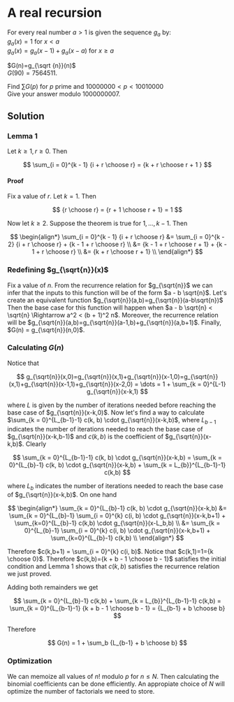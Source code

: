 # A real recursion


For every real number $a \gt 1$ is given the sequence $g_a$ by:<br />
$g_{a}(x)=1$ for $x \lt a$<br />
$g_{a}(x)=g_{a}(x-1)+g_a(x-a)$ for $x \ge a$<br />

$G(n)=g_{\sqrt {n}}(n)$<br />
$G(90)=7564511$.

Find $\sum G(p)$ for $p$ prime and $10000000 \lt p \lt 10010000$<br />
Give your answer modulo 1000000007.

## Solution

### Lemma 1

Let $k \geq 1, r \geq 0$. Then

$$
\sum_{i = 0}^{k - 1} {i + r \choose r} = {k + r \choose r + 1 }
$$

#### Proof

Fix a value of $r$. Let $k = 1$. Then

$$
{r \choose r} = {r + 1 \choose r + 1} = 1
$$

Now let $k \geq 2$. Suppose the theorem is true for $1, \dots, k - 1$. Then

$$
\begin{align*}
\sum_{i = 0}^{k - 1} {i + r \choose r}
&= \sum_{i = 0}^{k - 2} {i + r \choose r} + {k - 1 + r \choose r} \\
&= {k - 1 + r \choose r + 1} + {k - 1 + r \choose r} \\
&= {k + r \choose r + 1} \\
\end{align*}
$$

### Redefining $g_{\sqrt{n}}(x)$

Fix a value of $n$. From the recurrence relation for $g_{\sqrt{n}}$ we can infer that the inputs to this function will be of the form $a - b \sqrt{n}$. Let's create an equivalent function $g_{\sqrt{n}}(a,b)=g_{\sqrt{n}}(a-b\sqrt{n})$ Then the base case for this function will happen when $a - b \sqrt{n} < \sqrt{n} \Rightarrow a^2 < (b + 1)^2 n$. Moreover, the recurrence relation will be $g_{\sqrt{n}}(a,b)=g_{\sqrt{n}}(a-1,b)+g_{\sqrt{n}}(a,b+1)$. Finally, $G(n) = g_{\sqrt{n}}(n,0)$.

### Calculating $G(n)$

Notice that

$$
g_{\sqrt{n}}(x,0)=g_{\sqrt{n}}(x,1)+g_{\sqrt{n}}(x-1,0)=g_{\sqrt{n}}(x,1)+g_{\sqrt{n}}(x-1,1)+g_{\sqrt{n}}(x-2,0) = \dots = 1 + \sum_{k = 0}^{L-1} g_{\sqrt{n}}(x-k,1)
$$

where $L$ is given by the number of iterations needed before reaching the base case of $g_{\sqrt{n}}(x-k,0)$. Now let's find a way to calculate $\sum_{k = 0}^{L_{b-1}-1} c(k, b) \cdot g_{\sqrt{n}}(x-k,b)$, where $L_{b-1}$ indicates the number of iterations needed to reach the base case of $g_{\sqrt{n}}(x-k,b-1)$ and $c(k,b)$ is the coefficient of $g_{\sqrt{n}}(x-k,b)$. Clearly

$$
\sum_{k = 0}^{L_{b-1}-1} c(k, b) \cdot g_{\sqrt{n}}(x-k,b) = \sum_{k = 0}^{L_{b}-1} c(k, b) \cdot g_{\sqrt{n}}(x-k,b) + \sum_{k = L_{b}}^{L_{b-1}-1} c(k,b)
$$

where $L_b$ indicates the number of iterations needed to reach the base case of $g_{\sqrt{n}}(x-k,b)$. On one hand

$$
\begin{align*}
\sum_{k = 0}^{L_{b}-1} c(k, b) \cdot g_{\sqrt{n}}(x-k,b)
&= \sum_{k = 0}^{L_{b}-1} \sum_{i = 0}^{k} c(i, b) \cdot g_{\sqrt{n}}(x-k,b+1) + \sum_{k=0}^{L_{b}-1} c(k,b) \cdot g_{\sqrt{n}}(x-L_b,b) \\
&= \sum_{k = 0}^{L_{b}-1} \sum_{i = 0}^{k} c(i, b) \cdot g_{\sqrt{n}}(x-k,b+1) + \sum_{k=0}^{L_{b}-1} c(k,b) \\
\end{align*}
$$

Therefore $c(k,b+1) = \sum_{i = 0}^{k} c(i, b)$. Notice that $c(k,1)=1={k \choose 0}$. Therefore $c(k,b)={k + b - 1 \choose b - 1}$ satisfies the initial condition and Lemma 1 shows that $c(k,b)$ satisfies the recurrence relation we just proved.

Adding both remainders we get

$$
\sum_{k = 0}^{L_{b}-1} c(k,b) + \sum_{k = L_{b}}^{L_{b-1}-1} c(k,b) = \sum_{k = 0}^{L_{b-1}-1} {k + b - 1 \choose b - 1} = {L_{b-1} + b \choose b}
$$

Therefore

$$
G(n) = 1 + \sum_b {L_{b-1} + b \choose b}
$$

### Optimization

We can memoize all values of $n!$ modulo $p$ for $n \leq N$. Then calculating the binomial coefficients can be done efficiently. An appropiate choice of $N$ will optimize the number of factorials we need to store.